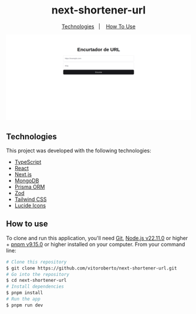 <h1 align="center">
  next-shortener-url
</h1>

<p align="center">
  <a href="#technologies">Technologies</a>&nbsp;&nbsp;&nbsp;|&nbsp;&nbsp;&nbsp;
  <a href="#how-to-use">How To Use</a>
</p>

![website screenshot](./page-photo.png)

## Technologies

This project was developed with the following technologies:

- [TypeScript](https://www.typescriptlang.org/)
- [React](https://reactjs.org/)
- [Next.js](https://nextjs.org/)
- [MongoDB](https://www.mongodb.com/products/platform/atlas-database)
- [Prisma ORM](https://www.prisma.io/)
- [Zod](https://zod.dev/)
- [Tailwind CSS](https://tailwindcss.com/)
- [Lucide Icons](https://lucide.dev/)

## How to use

To clone and run this application, you'll need [Git](https://git-scm.com), [Node.js v22.11.0](https://nodejs.org/en/) or higher + [pnpm v9.15.0](https://pnpm.io/) or higher installed on your computer. From your command line:

```bash
# Clone this repository
$ git clone https://github.com/vitoroberto/next-shortener-url.git
# Go into the repository
$ cd next-shortener-url
# Install dependencies
$ pnpm install
# Run the app
$ pnpm run dev
```
